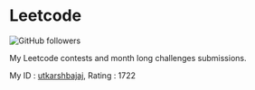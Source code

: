# Leetcode 

![GitHub followers](https://img.shields.io/github/followers/utkarshbajaj?label=Follow&style=social)

My Leetcode contests and month long challenges submissions. 

My ID : <a href="https://leetcode.com/utkarshbajaj">utkarshbajaj</a>, Rating : 1722

